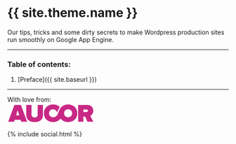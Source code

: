 # {{ site.theme.name }}

Our tips, tricks and some dirty secrets to make Wordpress production sites run smoothly  on Google App Engine.

- - -

### Table of contents:

1. [Preface]({{ site.baseurl }})


- - -
<div>
  <p>With love from:<br>
  <a href="http://www.aucor.fi"><img src="assets/img/aucor.png" alt="Aucor"></a></p>
  <div id="social">
    {% include social.html %}
  </div>
</div>